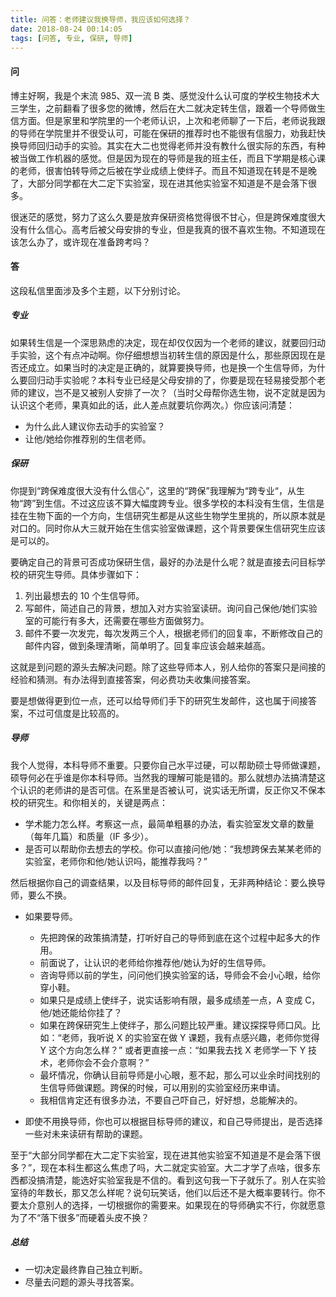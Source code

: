 ```yaml
---
title: 问答：老师建议我换导师，我应该如何选择？
date: 2018-08-24 00:14:05
tags: [问答, 专业, 保研, 导师]
---
```


#### 问
博主好啊，我是个末流 985、双一流 B 类、感觉没什么认可度的学校生物技术大三学生，之前翻看了很多您的微博，然后在大二就决定转生信，跟着一个导师做生信方面。但是家里和学院里的一个老师认识，上次和老师聊了一下后，老师说我跟的导师在学院里并不很受认可，可能在保研的推荐时也不能很有信服力，劝我赶快换导师回归动手的实验。其实在大二也觉得老师并没有教什么很实际的东西，有种被当做工作机器的感觉。但是因为现在的导师是我的班主任，而且下学期是核心课的老师，很害怕转导师之后被在学业成绩上使绊子。而且不知道现在转是不是晚了，大部分同学都在大二定下实验室，现在进其他实验室不知道是不是会落下很多。

很迷茫的感觉，努力了这么久要是放弃保研资格觉得很不甘心，但是跨保难度很大没有什么信心。高考后被父母安排的专业，但是我真的很不喜欢生物。不知道现在该怎么办了，或许现在准备跨考吗？

#### 答
这段私信里面涉及多个主题，以下分别讨论。

##### 专业
如果转生信是一个深思熟虑的决定，现在却仅仅因为一个老师的建议，就要回归动手实验，这个有点冲动啊。你仔细想想当初转生信的原因是什么，那些原因现在是否还成立。如果当时的决定是正确的，就算要换导师，也是换一个生信导师，为什么要回归动手实验呢？本科专业已经是父母安排的了，你要是现在轻易接受那个老师的建议，岂不是又被别人安排了一次？（当时父母帮你选生物，说不定就是因为认识这个老师，果真如此的话，此人差点就要坑你两次。）你应该问清楚：
- 为什么此人建议你去动手的实验室？
- 让他/她给你推荐别的生信老师。

##### 保研
你提到“跨保难度很大没有什么信心”，这里的“跨保”我理解为“跨专业“，从生物“跨”到生信。不过这应该不算大幅度跨专业。很多学校的本科没有生信，生信是挂在生物下面的一个方向，生信研究生都是从这些生物学生里挑的，所以原本就是对口的。同时你从大三就开始在生信实验室做课题，这个背景要保生信研究生应该是可以的。

要确定自己的背景可否成功保研生信，最好的办法是什么呢？就是直接去问目标学校的研究生导师。具体步骤如下：
1. 列出最想去的 10 个生信导师。
2. 写邮件，简述自己的背景，想加入对方实验室读研。询问自己保他/她们实验室的可能行有多大，还需要在哪些方面做努力。
3. 邮件不要一次发完，每次发两三个人，根据老师们的回复率，不断修改自己的邮件内容，做到条理清晰，简单明了。回复率应该会越来越高。

这就是到问题的源头去解决问题。除了这些导师本人，别人给你的答案只是间接的经验和猜测。有办法得到直接答案，何必费功夫收集间接答案。

要是想做得更到位一点，还可以给导师们手下的研究生发邮件，这也属于间接答案，不过可信度是比较高的。

##### 导师
我个人觉得，本科导师不重要。只要你自己水平过硬，可以帮助硕士导师做课题，硕导何必在乎谁是你本科导师。当然我的理解可能是错的。那么就想办法搞清楚这个认识的老师讲的是否可信。在系里是否被认可，说实话无所谓，反正你又不保本校的研究生。和你相关的，关键是两点：
- 学术能力怎么样。考察这一点，最简单粗暴的办法，看实验室发文章的数量（每年几篇）和质量（IF 多少）。
- 是否可以帮助你去想去的学校。你可以直接问他/她：“我想跨保去某某老师的实验室，老师你和他/她认识吗，能推荐我吗？”

然后根据你自己的调查结果，以及目标导师的邮件回复，无非两种结论：要么换导师，要么不换。
- 如果要导师。
  - 先把跨保的政策搞清楚，打听好自己的导师到底在这个过程中起多大的作用。
  - 前面说了，让认识的老师给你推荐他/她认为好的生信导师。
  - 咨询导师以前的学生，问问他们换实验室的话，导师会不会小心眼，给你穿小鞋。
  - 如果只是成绩上使绊子，说实话影响有限，最多成绩差一点，A 变成 C，他/她还能给你挂了？
  - 如果在跨保研究生上使绊子，那么问题比较严重。建议探探导师口风。比如：“老师，我听说 X 的实验室在做 Y 课题，我有点感兴趣，老师你觉得 Y 这个方向怎么样？” 或者更直接一点：“如果我去找 X 老师学一下 Y 技术，老师你会不会介意啊？” 
  - 最坏情况，你确认目前导师是小心眼，惹不起，那么可以业余时间找别的生信导师做课题。跨保的时候，可以用别的实验室经历来申请。
  - 我相信肯定还有很多办法，不要自己吓自己，好好想，总能解决的。

- 即使不用换导师，你也可以根据目标导师的建议，和自己导师提出，是否选择一些对未来读研有帮助的课题。

至于“大部分同学都在大二定下实验室，现在进其他实验室不知道是不是会落下很多？”，现在本科生都这么焦虑了吗，大二就定实验室。大二才学了点啥，很多东西都没搞清楚，能选好实验室我是不信的。看到这句我一下子就乐了。别人在实验室待的年数长，那又怎么样呢？说句玩笑话，他们以后还不是大概率要转行。你不要太介意别人的选择，一切根据你的需要来。如果现在的导师确实不行，你就愿意为了不“落下很多”而硬着头皮不换？

##### 总结
- 一切决定最终靠自己独立判断。
- 尽量去问题的源头寻找答案。
